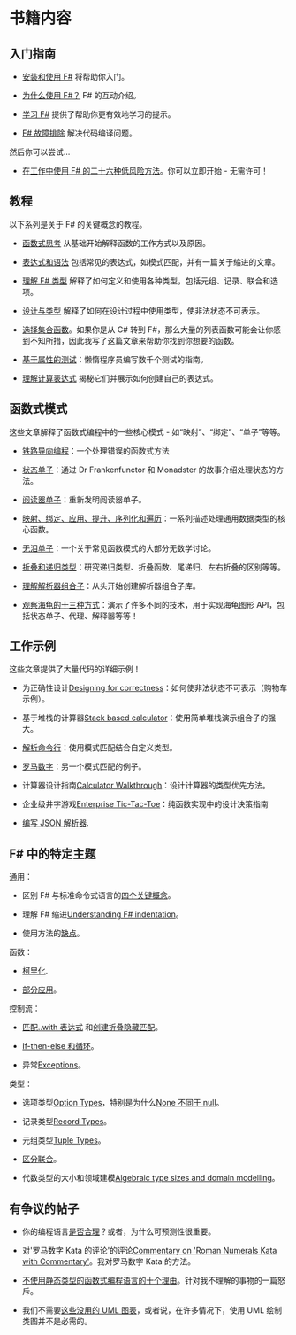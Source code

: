 # 书籍内容

## 入门指南

+   [安装和使用 F#](index3.html) 将帮助你入门。

+   [为什么使用 F#？](index2.html) F# 的互动介绍。

+   [学习 F#](index4.html) 提供了帮助你更有效地学习的提示。

+   [F# 故障排除](index5.html) 解决代码编译问题。

然后你可以尝试…

+   [在工作中使用 F# 的二十六种低风险方法](low-risk-ways-to-use-fsharp-at-work1.html)。你可以立即开始 - 无需许可！

## 教程

以下系列是关于 F# 的关键概念的教程。

+   [函数式思考](thinking-functionally.html) 从基础开始解释函数的工作方式以及原因。

+   [表达式和语法](expressions-and-syntax.html) 包括常见的表达式，如模式匹配，并有一篇关于缩进的文章。

+   [理解 F# 类型](understanding-fsharp-types.html) 解释了如何定义和使用各种类型，包括元组、记录、联合和选项。

+   [设计与类型](designing-with-types.html) 解释了如何在设计过程中使用类型，使非法状态不可表示。

+   [选择集合函数](list-module-functions.html)。如果你是从 C# 转到 F#，那么大量的列表函数可能会让你感到不知所措，因此我写了这篇文章来帮助你找到你想要的函数。

+   [基于属性的测试](property-based-testing.html)：懒惰程序员编写数千个测试的指南。

+   [理解计算表达式](computation-expressions.html) 揭秘它们并展示如何创建自己的表达式。

## 函数式模式

这些文章解释了函数式编程中的一些核心模式 - 如“映射”、“绑定”、“单子”等等。

+   [铁路导向编程](recipe-part2.html)：一个处理错误的函数式方法

+   [状态单子](handling-state.html)：通过 Dr Frankenfunctor 和 Monadster 的故事介绍处理状态的方法。

+   [阅读器单子](elevated-world-6.html)：重新发明阅读器单子。

+   [映射、绑定、应用、提升、序列化和遍历](map-and-bind-and-apply-oh-my.html)：一系列描述处理通用数据类型的核心函数。

+   [无泪单子](monoids-without-tears.html)：一个关于常见函数模式的大部分无数学讨论。

+   [折叠和递归类型](recursive-types-and-folds.html)：研究递归类型、折叠函数、尾递归、左右折叠的区别等等。

+   [理解解析器组合子](understanding-parser-combinators1.html)：从头开始创建解析器组合子库。

+   [观察海龟的十三种方式](13-ways-of-looking-at-a-turtle.html)：演示了许多不同的技术，用于实现海龟图形 API，包括状态单子、代理、解释器等等！

## 工作示例

这些文章提供了大量代码的详细示例！

+   为正确性设计[Designing for correctness](designing-for-correctness.html)：如何使非法状态不可表示（购物车示例）。

+   基于堆栈的计算器[Stack based calculator](stack-based-calculator.html)：使用简单堆栈演示组合子的强大。

+   [解析命令行](pattern-matching-command-line.html)：使用模式匹配结合自定义类型。

+   [罗马数字](roman-numerals.html)：另一个模式匹配的例子。

+   计算器设计指南[Calculator Walkthrough](calculator-design.html)：设计计算器的类型优先方法。

+   企业级井字游戏[Enterprise Tic-Tac-Toe](enterprise-tic-tac-toe.html)：纯函数实现中的设计决策指南

+   [编写 JSON 解析器](understanding-parser-combinators-4.html).

## F# 中的特定主题

通用：

+   区别 F# 与标准命令式语言的[四个关键概念](key-concepts.html)。

+   理解 F# 缩进[Understanding F# indentation](fsharp-syntax.html)。

+   使用方法的[缺点](type-extensions.html#downsides-of-methods)。

函数：

+   [柯里化](currying.html).

+   [部分应用](partial-application.html)。

控制流：

+   [匹配..with 表达式](match-expression.html) 和[创建折叠隐藏匹配](match-expression.html#folds)。

+   [If-then-else 和循环](control-flow-expressions.html)。

+   异常[Exceptions](exceptions.html)。

类型：

+   选项类型[Option Types](the-option-type.html)，特别是为什么[None 不同于 null](the-option-type.html#option-is-not-null)。

+   记录类型[Record Types](records.html)。

+   元组类型[Tuple Types](tuples.html)。

+   [区分联合](the-option-type.html)。

+   代数类型的大小和领域建模[Algebraic type sizes and domain modelling](type-size-and-design.html)。

## 有争议的帖子

+   你的编程语言[是否合理](is-your-language-unreasonable.html)？或者，为什么可预测性很重要。

+   对'罗马数字 Kata 的评论'的评论[Commentary on 'Roman Numerals Kata with Commentary'](roman-numeral-kata.html)。我对罗马数字 Kata 的方法。

+   [不使用静态类型的函数式编程语言的十个理由](ten-reasons-not-to-use-a-functional-programming-language.html)。针对我不理解的事物的一篇怒斥。

+   我们不需要[这些没用的 UML 图表](no-uml-diagrams.html)，或者说，在许多情况下，使用 UML 绘制类图并不是必需的。
